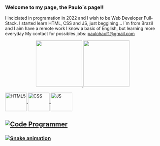 ### Welcome to my page, the Paulo´s page!!

I inciciated in programation in 2022 and I wish to be Web Developer Full-Stack. 
I started learn HTML, CSS and JS, just beggining...
I´m from Brazil and I aim have a remote work
I know a basic of English, but learning  more everyday
My contact for possibles jobs: paulohacf1@gmail.com



<div align="center">
  <a href="https://github.com/PauloHenriqueA">
  <img height="150em" src="https://github-readme-stats.vercel.app/api?username=PauloHenriqueA&show_icons=true&theme=tokyonight&include_all_commits=true&count_private=true"/>
  <img height="150em" src="https://github-readme-stats.vercel.app/api/top-langs/?username=PauloHenriqueA&layout=compact&langs_count=7&theme=tokyonight"/>
</div>
  
 <div style="display: inline_block"><br>
 <img align="center" alt="HTML5" height="60" width="70" src="https://cdn.jsdelivr.net/gh/devicons/devicon/icons/html5/html5-plain-wordmark.svg" />
 <img align="center" alt="CSS" height="60" width="70" src="https://cdn.jsdelivr.net/gh/devicons/devicon/icons/css3/css3-plain-wordmark.svg" />
 <img align="center" alt="JS" height="60" width="70" src="https://cdn.jsdelivr.net/gh/devicons/devicon/icons/javascript/javascript-plain.svg" />
</div>
 
 

## ![Code Programmer](https://github.com/PauloHenriqueA/PauloHenriqueA/blob/main/code-programmer%20(1).gif)
  
  
### ![Snake animation](https://github.com/PauloHenriqueA/PauloHenriqueA/blob/output/github-contribution-grid-snake.svg)
